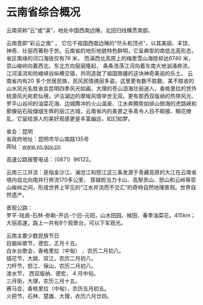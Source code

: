# 云南省综合概况  
云南简称“云”或“滇”，地处中国西南边陲，北回归线横贯南部。  

云南意即“彩云之南” ， 它位千祖国西南边陲的“尽头和顶点”，以其美丽、丰饶、神奇、壮丽而著称于世。云南省的地形地貌特色鲜明，它呈典型的南低北高形态，省区南缘的河口海拔仅有76 米， 而滇西北高原上的梅里雪山海拔却达6740 米，崇山峻岭向着西北、东北方向层层隆起， 条条浩荡江河向着东南大地汹涌奔流，江河溪流和险峻峡谷纵横交错，共同造就了祖国南疆的这块神奇美丽的乐土。
云南省内有20 多个世居民族，民风民情瑰丽多姿。这里更有数不胜数、美不胜收的山水风光名胜省会昆明四季风光如画，大理的苍山泪海壮丽迷人，香格里拉的世外桃源风光宛若仙境，泸沽湖边的摩梭风情举世无双。更有那西双版纳的热带风光、罗平山谷间的油菜花海、边城腾冲的火山温泉、江水奔腾势如排山倒海的虎跳峡和那像钻石般熘烟生辉的丽江古城，云南省内的美景之多真令人目不暇接、眼花缭乱，它留给游人的美好观感更是丰富幽远，如幻如梦。

省会：昆明  
省政府地址：昆明市华山南路135号  
网址：www.yn.gov.cn  
  
高速公路报警电话：（0871）96122。  

云南三江并流：是指金沙江、澜沧江和怒江这三条发源于青藏高原的大江在云南省境内自北向南并行奔流170多公里， 穿越担当力卡山、高黎贡山、怒山和云岭等崇山峻岭之间，形成世界上罕见的“江水并流而不交汇”的奇特自然地理景观。世界自然遗产。  

景观公路：  
罗平-陆良-石林-弥勒-开远-个旧-元阳，山水田园、梯田、春季油菜花，415km；  
大丽高速，路上一共有8个观景台，可以下车观光。  

云南主要少数民族节日  
目脑纵歌节，德宏，正月十五。  
白水台歌会，香格里拉（中甸） ，农历二月初八。  
插花节，大姚、双江，农历二月初八。  
刀杆节，怒江、保山，农历二月初八。      
泼水节， 西双版纳、德宏， 4 月中旬。  
三月街，大理，农历三月十五。  
赛马会，香格里拉（中甸），农历五月初五。  
火把节，石林、楚雄、大理，衣历六月廿四。  